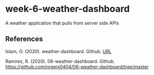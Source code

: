 # week-6-weather-dashboard

A weather application that pulls from server side APIs

## References

Islam, O. (2020). weather-dashboard. Github. [URL](https://github.com/OwaisIslam/weather-dashboard/tree/master)

Ramirez, R. (2020). 06-weather-dashboard. Github. https://github.com/rogers0404/06-weather-dashboard/tree/master